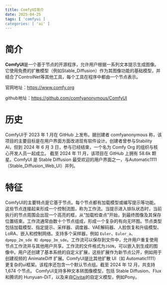 ```yaml
---
title: ComfyUI简介
date: 2025-04-25
tags: [ 'comfyui ]
categories: [ 'ai' ]
---
```


# 简介

**ComfyUI**是一个基于节点的开源程序，允许用户根据一系列文本提示生成图像。它使用免费的扩散模型（例如Stable_Diffusion）作为其图像功能的基础模型，并结合了ControlNet等其他工具，每个工具在程序中都由一个节点表示。

官网地址：https://www.comfy.org

github地址：https://github.com/comfyanonymous/ComfyUI

# 历史

ComfyUI于 2023 年 1 月在 GitHub 上发布。据创建者 comfyanonymous 称，该项目的主要目标是在用户界面方面改进现有软件设计。创建者曾参与Stability AI，但到 2024 年 6 月 3 日，参与已经结束，一个名为 Comfy Org 的组织与核心开发人员一起成立。 截至 2024 年 11 月，该项目在 GitHub 上拥有 58.6k 颗星。ComfyUI 是 Stable Diffusion 最受欢迎的用户界面之一，与Automatic1111（Stable_Diffusion_Web_UI）并列。

# 特征

ComfyUI的主要特点是它基于节点。每个节点都有加载模型或编写提示等功能。这些节点连接起来形成一个控制流图，称为工作流。当提示进入排队状态时，当前执行的节点周围会出现一个高亮的框，从“加载检查点”开始，到最终图像及其保存位置结束。工作流通常由数十个节点组成，形成一个复杂的有向无环图。节点类型包括加载模型、指定提示、采样器、调度器、VAE解码器、人脸恢复和升级模型、LoRA、嵌入和控制网络。支持多个采样器，例如 `Euler`、`Euler_a`、`dpmpp_2m_sde 和 dpmpp_3m_sde`。工作流可以保存到文件中，允许用户重复使用节点工作流并与其他用户共享。工作流的文件格式为`JSON`，可以嵌入到生成的图像中。用户还创建了基本系统的自定义扩展，这些扩展作为新节点公开，例如用于创建视频的 AnimateDiff 扩展。ComfyUI是比其他扩散 UI（如 Automatic1111）更复杂的ui框架。该程序还包含一个默认节点组。截至 2024 年 12 月，共支持 1,674 个节点。 ComfyUI支持多种文本转图像模型，包括 Stable Diffusion、Flux 和腾讯的 Hunyuan-DiT，以及来自[Civitai](https://en.wikipedia.org/wiki/Civitai)的自定义模型，例如Pony。


